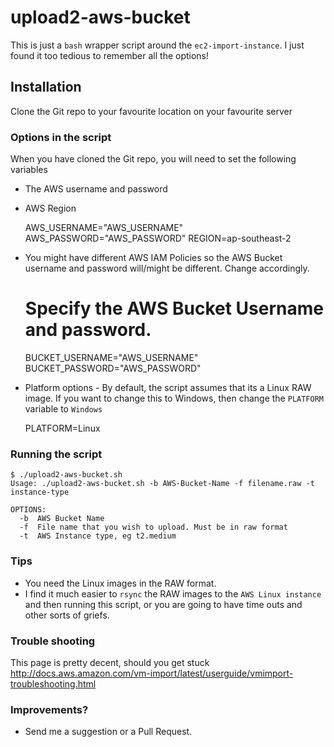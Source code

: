 # upload2-aws-bucket

This is just a `bash` wrapper script around the `ec2-import-instance`. I just found it too tedious to remember all the options! 


## Installation

Clone the Git repo to your favourite location on your favourite server

### Options in the script

When you have cloned the Git repo, you will need to set the following variables

* The AWS username and password
* AWS Region 

	AWS_USERNAME="AWS_USERNAME"
	AWS_PASSWORD="AWS_PASSWORD"
	REGION=ap-southeast-2

* You might have different AWS IAM Policies so the AWS Bucket username and password will/might be different. Change accordingly.

	# Specify the AWS Bucket Username and password. 
	BUCKET_USERNAME="AWS_USERNAME"
	BUCKET_PASSWORD="AWS_PASSWORD"

* Platform options - By default, the script assumes that its a Linux RAW image. If you want to change this to Windows, then change the `PLATFORM` variable to `Windows`

	PLATFORM=Linux


### Running the script

	$ ./upload2-aws-bucket.sh 
	Usage: ./upload2-aws-bucket.sh -b AWS-Bucket-Name -f filename.raw -t instance-type

	OPTIONS:
	  -b  AWS Bucket Name
	  -f  File name that you wish to upload. Must be in raw format
	  -t  AWS Instance type, eg t2.medium




### Tips 

* You need the Linux images in the RAW format.
* I find it much easier to `rsync` the RAW images to the `AWS Linux instance` and then running this script, or you are going to have time outs and other sorts of griefs.


### Trouble shooting

This page is pretty decent, should you get stuck http://docs.aws.amazon.com/vm-import/latest/userguide/vmimport-troubleshooting.html

### Improvements?

* Send me a suggestion or a Pull Request.


